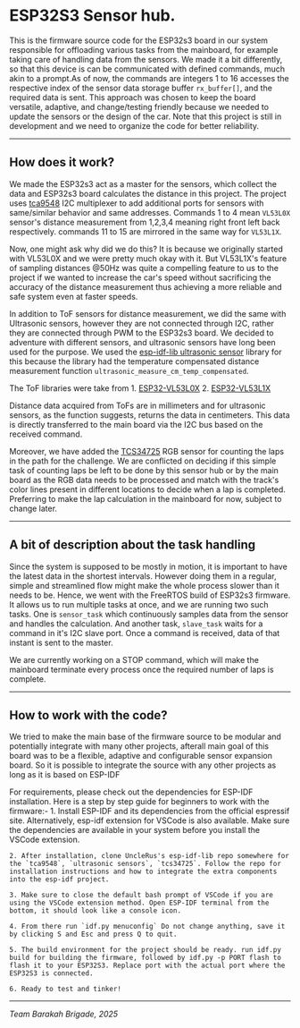 # ESP32S3 Sensor hub.

This is the firmware source code for the ESP32s3 board in our system responsible for offloading various tasks from the mainboard, for example taking care of handling data from the sensors. We made it a bit differently, so that this device is can be communicated with defined commands, much akin to a prompt.As of now, the commands are integers 1 to 16 accesses the respective index of the sensor data storage buffer `rx_buffer[]`, and the required data is sent.  This approach was chosen to keep the board versatile, adaptive, and change/testing friendly because we needed to update the sensors or the design of the car. Note that this project is still in development and we need to organize the code for better reliability.

---

## How does it work?

We made the ESP32s3 act as a master for the sensors, which collect the data and ESP32s3 board calculates the distance in this project. The project uses [tca9548](https://github.com/esp-idf-lib/tca9548) I2C multiplexer to add additional ports for sensors with same/similar behavior and same addresses. Commands 1 to 4 mean `VL53L0X` sensor's distance measurement from 1,2,3,4 meaning right front left back respectively. commands 11 to 15 are mirrored in the same way for `VL53L1X`. 

Now, one might ask why did we do this? It is because we originally started with VL53L0X and we were pretty much okay with it. But VL53L1X's feature of sampling distances @50Hz was quite a compelling feature to us to the project if we wanted to increase the car's speed without sacrificing the accuracy of the distance measurement thus achieving a more reliable and safe system even at faster speeds.

In addition to ToF sensors for distance measurement, we did the same with Ultrasonic sensors, however they are not connected through I2C, rather they are connected through PWM to the ESP32s3 board. We decided to adventure with different sensors, and ultrasonic sensors have long been used for the purpose. We used the [esp-idf-lib ultrasonic sensor](https://github.com/esp-idf-lib/ultrasonic) library for this because the library had the temperature compensated distance measurement function `ultrasonic_measure_cm_temp_compensated`.

The ToF libraries were take from 
    1. [ESP32-VL53L0X](https://github.com/revk/ESP32-VL53L0X)
    2. [ESP32-VL53L1X](https://github.com/revk/ESP32-VL53L1X)
    
Distance data acquired from ToFs are in millimeters and for ultrasonic sensors, as the function suggests, returns the data in centimeters. This data is directly transferred to the main board via the I2C bus based on the received command.

Moreover, we have added the [TCS34725](https://github.com/tcs34725) RGB sensor for counting the laps in the path for the challenge. We are conflicted on deciding if this simple task of counting laps be left to be done by this sensor hub or by the main board as the RGB data needs to be processed and match with the track's color lines present in different locations to decide when a lap is completed. Preferring to make the lap calculation in the mainboard for now, subject to change later.

---

## A bit of description about the task handling

Since the system is supposed to be mostly in motion, it is important to have the latest data in the shortest intervals. However doing them in a regular, simple and streamlined flow might make the whole process slower than it needs to be. Hence, we went with the FreeRTOS build of ESP32s3 firmware. It allows us to run multiple tasks at once, and we are running two such tasks. One is `sensor_task` which continuously samples data from the sensor and handles the calculation. And another task, `slave_task` waits for a command in it's I2C slave port. Once a command is received, data of that instant is sent to the master.

We are currently working on a STOP command, which will make the mainboard terminate every process once the required number of laps is complete.

---

## How to work with the code?

We tried to make the main base of the firmware source to be modular and potentially integrate with many other projects, afterall main goal of this board was to be a flexible, adaptive and configurable sensor expansion board. So it is possible to integrate the source with any other projects as long as it is based on ESP-IDF

For requirements, please check out the dependencies for ESP-IDF installation. Here is a step by step guide for beginners to work with the firmware:-
    1. Install ESP-IDF and its dependencies from the official espressif site. Alternatively, esp-idf extension for VSCode is also available. Make sure the dependencies are available in your system before you install the VSCode extension.

    2. After installation, clone UncleRus's esp-idf-lib repo somewhere for the `tca9548`, `ultrasonic sensors`, `tcs34725`. Follow the repo for installation instructions and how to integrate the extra components into the esp-idf project.

    3. Make sure to close the default bash prompt of VSCode if you are using the VSCode extension method. Open ESP-IDF terminal from the bottom, it should look like a console icon.

    4. From there run `idf.py menuconfig` Do not change anything, save it by clicking S and Esc and press Q to quit.

    5. The build environment for the project should be ready. run idf.py build for building the firmware, followed by idf.py -p PORT flash to flash it to your ESP32S3. Replace port with the actual port where the ESP32S3 is connected.
    
    6. Ready to test and tinker!

---
*Team Barakah Brigade, 2025*
